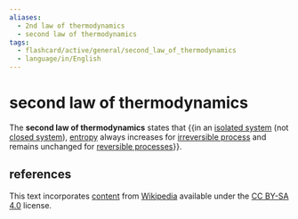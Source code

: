```yaml
---
aliases:
  - 2nd law of thermodynamics
  - second law of thermodynamics
tags:
  - flashcard/active/general/second_law_of_thermodynamics
  - language/in/English
---
```


# second law of thermodynamics

The __second law of thermodynamics__ states that {{in an [isolated system](isolated%20system.md) (not [closed system](closed%20system.md)), [entropy](entropy.md) always increases for [irreversible process](irreversible%20process.md) and remains unchanged for [reversible processes](reversible%20process%20(thermodynamics).md)}}.

## references

This text incorporates [content](https://en.wikipedia.org/wiki/second_law_of_thermodynamics) from [Wikipedia](Wikipedia.md) available under the [CC BY-SA 4.0](https://creativecommons.org/licenses/by-sa/4.0/) license.
